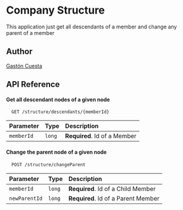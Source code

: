 
# Company Structure

This application just get all descendants of a member and change any parent of a member

## Author

[Gastón Cuesta](https://www.linkedin.com/in/gastoncuesta/)


## API Reference

#### Get all descendant nodes of a given node

```http
  GET /structure/descendants/{memberId}
```

| Parameter | Type     | Description                |
| :-------- | :------- | :------------------------- |
| `memberId` | `long` | **Required**. Id of a Member |

#### Change the parent node of a given node

```http
  POST /structure/changeParent
```

| Parameter | Type     | Description                       |
| :-------- | :------- | :-------------------------------- |
| `memberId` | `long` | **Required**. Id of a Child Member |
| `newParentId`| `long` | **Required**. Id of a Parent Member|


